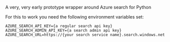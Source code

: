 A very, very early prototype wrapper around Azure search for Python

For this to work you need the following environment variables set:

    AZURE_SEARCH_API_KEY={a regular search api key}
    AZURE_SEARCH_ADMIN_API_KEY={a search admin api key}
    AZURE_SEARCH_URL=https://{your search service name}.search.windows.net
